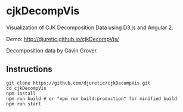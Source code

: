 cjkDecompVis
============
Visualization of CJK Decomposition Data using D3.js and Angular 2.

Demo: http://djuretic.github.io/cjkDecompVis/

Decomposition data by Gavin Grover.

## Instructions

```
git clone https://github.com/djuretic/cjkDecompVis.git
cd cjkDecompVis
npm install
npm run build # or "npm run build:production" for minified build
npm run start
```
